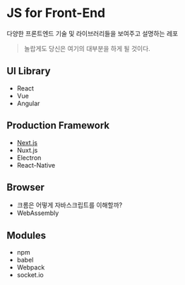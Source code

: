 # JS for Front-End

다양한 프론트엔드 기술 및 라이브러리들을 보여주고 설명하는 레포

> 놀랍게도 당신은 여기의 대부분을 하게 될 것이다.

## UI Library

- React
- Vue
- Angular

## Production Framework

- [Next.js](Next.js/README.md)
- Nuxt.js
- Electron
- React-Native

## Browser

- 크롬은 어떻게 자바스크립트를 이해할까?
- WebAssembly

## Modules

- npm
- babel
- Webpack
- socket.io
